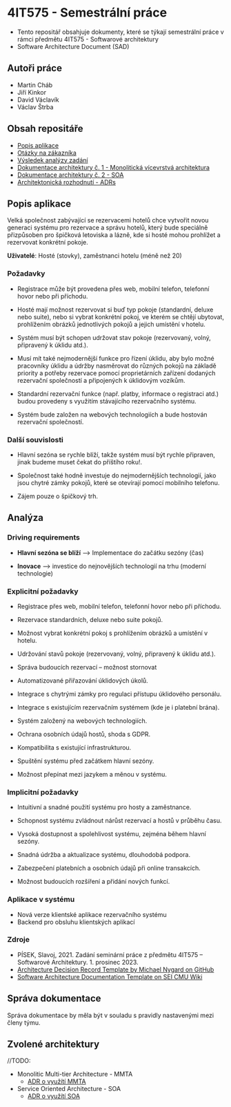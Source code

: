 # 4IT575 - Semestrální práce
- Tento repositář obsahjuje dokumenty, které se týkají semestrální práce v rámci předmětu 4IT575 - Softwarové architektury
- Software Architecture Document (SAD)

## Autoři práce

- Martin Cháb
- Jiří Kinkor
- David Václavík
- Václav Štrba

## Obsah repositáře

- [Popis aplikace](#popis-aplikace "Popis aplikace")
- [Otázky na zákazníka](./documents/QA/README.md)
- [Výsledek analýzy zadání](#analýza)
- [Dokumentace architektury č. 1 - Monolitická vícevrstvá architektura](./documents/architectures/MMTA/README.md)
- [Dokumentace architektury č. 2 - SOA](./documents/architectures/SOA/README.md)
- [Architektonická rozhodnutí - ADRs](./documents/decisions/README.md)

## Popis aplikace

Velká společnost zabývající se rezervacemi hotelů chce vytvořit novou generaci systému pro rezervace a správu hotelů, který bude speciálně přizpůsoben pro špičková letoviska a lázně, kde si hosté mohou prohlížet a rezervovat konkrétní pokoje.

**Uživatelé**: Hosté (stovky), zaměstnanci hotelu (méně než 20)

### Požadavky

- Registrace může být provedena přes web, mobilní telefon, telefonní hovor nebo při příchodu.

- Hosté mají možnost rezervovat si buď typ pokoje (standardní, deluxe nebo suite), nebo si vybrat konkrétní pokoj, ve kterém se chtějí ubytovat, prohlížením obrázků jednotlivých pokojů a jejich umístění v hotelu.
- Systém musí být schopen udržovat stav pokoje (rezervovaný, volný, připravený k úklidu atd.).

- Musí mít také nejmodernější funkce pro řízení úklidu, aby bylo možné pracovníky úklidu a údržby nasměrovat do různých pokojů na základě priority a potřeby rezervace pomocí proprietárních zařízení dodaných rezervační společností a připojených k úklidovým vozíkům.

- Standardní rezervační funkce (např. platby, informace o registraci atd.) budou provedeny s využitím stávajícího rezervačního systému.

- Systém bude založen na webových technologiích a bude hostován rezervační společností.

### Další souvislosti

- Hlavní sezóna se rychle blíží, takže systém musí být rychle připraven, jinak budeme muset čekat do příštího roku!.

- Společnost také hodně investuje do nejmodernějších technologií, jako jsou chytré zámky pokojů, které se otevírají pomocí mobilního telefonu.

- Zájem pouze o špičkový trh.

## Analýza

### Driving requirements

- **Hlavní sezóna se blíží** –> Implementace do začátku sezóny (čas)

- **Inovace** –> investice do nejnovějších technologií na trhu (moderní technologie)

### Explicitní požadavky

- Registrace přes web, mobilní telefon, telefonní hovor nebo při příchodu.

- Rezervace standardních, deluxe nebo suite pokojů.

- Možnost vybrat konkrétní pokoj s prohlížením obrázků a umístění v hotelu.

- Udržování stavů pokoje (rezervovaný, volný, připravený k úklidu atd.).

- Správa budoucích rezervací – možnost stornovat

- Automatizované přiřazování úklidových úkolů.

- Integrace s chytrými zámky pro regulaci přístupu úklidového personálu.

- Integrace s existujícím rezervačním systémem (kde je i platební brána).

- Systém založený na webových technologiích.

- Ochrana osobních údajů hostů, shoda s GDPR.

- Kompatibilita s existující infrastrukturou.

- Spuštění systému před začátkem hlavní sezóny.

- Možnost přepínat mezi jazykem a měnou v systému.

### Implicitní požadavky

- Intuitivní a snadné použití systému pro hosty a zaměstnance.

- Schopnost systému zvládnout nárůst rezervací a hostů v průběhu času.

- Vysoká dostupnost a spolehlivost systému, zejména během hlavní sezóny.

- Snadná údržba a aktualizace systému, dlouhodobá podpora.

- Zabezpečení platebních a osobních údajů při online transakcích.

- Možnost budoucích rozšíření a přidání nových funkcí.

### Aplikace v systému

- Nová verze klientské aplikace rezervačního systému
- Backend pro obsluhu klientských aplikací

### Zdroje

- PÍSEK, Slavoj, 2021. Zadání seminární práce z předmětu 4IT575 – Softwarové Architektury. 1. prosinec 2023.
- [Architecture Decision Record Template by Michael Nygard on GitHub](https://github.com/joelparkerhenderson/architecture-decision-record/tree/main/locales/en/templates/decision-record-template-by-michael-nygard)
- [Software Architecture Documentation Template on SEI CMU Wiki](https://wiki.sei.cmu.edu/confluence/display/SAD/Software+Architecture+Documentation+Template)

## Správa dokumentace

Správa dokumentace by měla být v souladu s pravidly nastavenými mezi členy týmu.

## Zvolené architektury

//TODO:

- Monolitic Multi-tier Architecture - MMTA
  - [ADR o využítí MMTA](./dokumentace/EDA/rozhodnutí/2-celkova-architektura/ "ADR o využítí EDA")
- Service Oriented Architecture - SOA
  - [ADR o využítí SOA](./dokumentace/SOA/rozhodnutí/2-celkova-architektura/ "ADR o využítí SOA")
